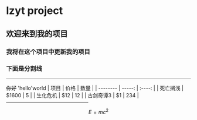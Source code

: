 # lzyt project
## 欢迎来到我的项目
### 我将在这个项目中更新我的项目
### 下面是分割线
---

~~你好~~
'hello'world
| 项目        | 价格   |  数量  |
| --------   | -----:  | :----:  |
| 死亡搁浅     | \$1600 |   5     |
| 生化危机        |   \$12   |   12   |
| 古剑奇谭3        |    \$1    |  234  |
————————————————
$$E=mc^2$$

